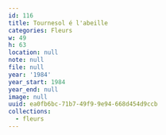 ```yaml
---
id: 116
title: Tournesol é l'abeille
categories: Fleurs
w: 49
h: 63
location: null
note: null
file: null
year: '1984'
year_start: 1984
year_end: null
image: null
uuid: ea0fb6bc-71b7-49f9-9e94-668d454d9ccb
collections:
  - fleurs
---
```


